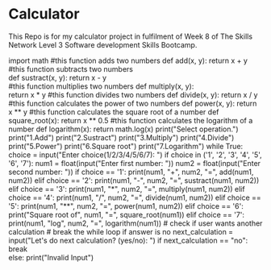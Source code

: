 # Calculator
This Repo is for my calculator project in fulfilment of Week 8 of The Skills Network Level 3 Software development Skills Bootcamp.

import math
#this function adds two numbers
def add(x, y):
    return x + y  
#this function subtracts two numbers  
def sustract(x, y):
    return x - y  
#this function multiplies two numbers
def multiply(x, y):  
    return x * y
#this function divides two numbers
def divide(x, y):
    return x / y
 #this function calculates the power of two numbers
def power(x, y):
    return x ** y
  #this function calculates the square root of a number
def square_root(x):
    return x ** 0.5
  #this function calculates the logarithm of a number
def logarithm(x):
    return math.log(x)
print("Select operation.")
print("1.Add")
print("2.Sustract")
print("3.Multiply")
print("4.Divide")
print("5.Power")
print("6.Square root")
print("7.Logarithm")
while True:
  choice = input("Enter choice(1/2/3/4/5/6/7): ")
  if choice in ('1', '2', '3', '4', '5', '6', '7'):
      num1 = float(input("Enter first number: "))
      num2 = float(input("Enter second number: "))
      if choice == '1':
          print(num1, "+", num2, "=", add(num1, num2))
      elif choice == '2':
          print(num1, "-", num2, "=", sustract(num1, num2))
      elif choice == '3':
          print(num1, "*", num2, "=", multiply(num1, num2))
      elif choice == '4':
          print(num1, "/", num2, "=", divide(num1, num2))
      elif choice == '5':
          print(num1, "**", num2, "=", power(num1, num2))
      elif choice == '6':
          print("Square root of", num1, "=", square_root(num1))
      elif choice == '7':
          print(num1, "log", num2, "=", logarithm(num1))
      # check if user wants another calculation
      # break the while loop if answer is no
      next_calculation = input("Let's do next calculation? (yes/no): ")
      if next_calculation == "no":
          break   
  else:
      print("Invalid Input")  
